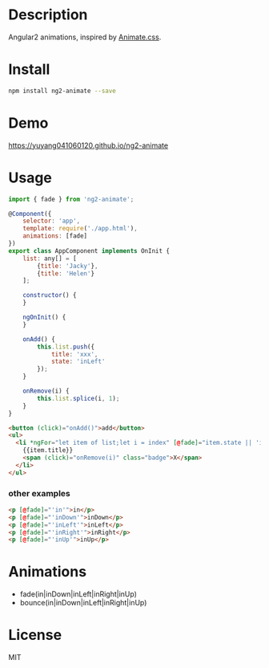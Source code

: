 # Description

Angular2 animations, inspired by [Animate.css](https://daneden.github.io/animate.css).

# Install 

```bash
npm install ng2-animate --save
```

# Demo

https://yuyang041060120.github.io/ng2-animate

# Usage

```javascript
import { fade } from 'ng2-animate';

@Component({
    selector: 'app',
    template: require('./app.html'),
    animations: [fade]
})
export class AppComponent implements OnInit {
    list: any[] = [
        {title: 'Jacky'},
        {title: 'Helen'}
    ];

    constructor() {
    }

    ngOnInit() {
    }

    onAdd() {
        this.list.push({
            title: 'xxx',
            state: 'inLeft'
        });
    }

    onRemove(i) {
        this.list.splice(i, 1);
    }
}
```

```html
<button (click)="onAdd()">add</button>
<ul>
  <li *ngFor="let item of list;let i = index" [@fade]="item.state || 'inLeft'">
    {{item.title}}
    <span (click)="onRemove(i)" class="badge">X</span>
  </li>
</ul>
```

### other examples

```html
<p [@fade]="'in'">in</p>
<p [@fade]="'inDown'">inDown</p>
<p [@fade]="'inLeft'">inLeft</p>
<p [@fade]="'inRight'">inRight</p>
<p [@fade]="'inUp'">inUp</p>

```

# Animations

- fade(in|inDown|inLeft|inRight|inUp)
- bounce(in|inDown|inLeft|inRight|inUp)

# License

MIT